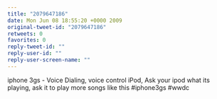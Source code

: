 ```yaml
---
title: "2079647186"
date: Mon Jun 08 18:55:20 +0000 2009
original-tweet-id: "2079647186"
retweets: 0
favorites: 0
reply-tweet-id: ""
reply-user-id: ""
reply-user-screen-name: ""
---
```

iphone 3gs - Voice Dialing, voice control iPod, Ask your ipod what its playing, ask it to play more songs like this #iphone3gs #wwdc
